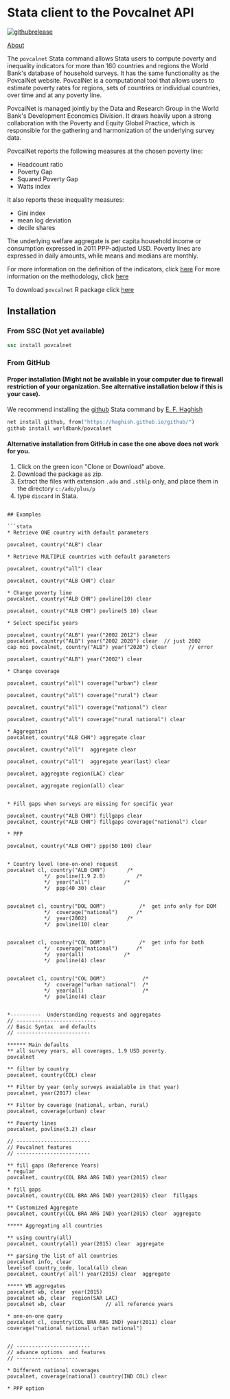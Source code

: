 Stata client to the Povcalnet API
==================================

[![githubrelease](https://img.shields.io/github/release/worldbank/povcalnet/all.svg?label=current+release)](https://github.com/worldbank/povcalnet/releases)

[About](about.md)


The `povcalnet` Stata command allows Stata users to compute poverty and inequality
indicators for more than 160 countries and regions the World Bank's database of
household surveys. It has the same functionality as the PovcalNet website. PovcalNet
is a computational tool that allows users to estimate poverty rates for regions,
sets of countries or individual countries, over time and at any poverty line.

PovcalNet is managed jointly by the Data and Research Group in the World Bank's
Development Economics Division. It draws heavily upon a strong collaboration with
the Poverty and Equity Global Practice, which is responsible for the gathering and
harmonization of the underlying survey data.

PovcalNet reports the following measures at the chosen poverty line:
- Headcount ratio
- Poverty Gap
- Squared Poverty Gap
- Watts index

It also reports these inequality measures:
- Gini index
- mean log deviation
- decile shares

The underlying welfare aggregate is per capita household income or consumption expressed in 2011 PPP-adjusted USD. Poverty lines are expressed in daily amounts, while means and medians are monthly.

For more information on the definition of the indicators, click [here](http://iresearch.worldbank.org/PovcalNet/Docs/dictionary.html)
For more information on the methodology, click [here](http://iresearch.worldbank.org/PovcalNet/methodology.aspx)

To download `povcalnet` R package click [here](https://worldbank.github.io/povcalnetR/)

## Installation 

### From SSC (Not yet available)

```stata
ssc install povcalnet
```

### From GitHub 

#### Proper installation (Might not be available in your computer due to firewall restriction of your organization. See alternative installation below if this is your case).
We recommend installing the [github](https://github.com/haghish/github) Stata command by [E. F. Haghish](https://github.com/haghish)

```stata
net install github, from("https://haghish.github.io/github/")
github install worldbank/povcalnet
```

#### Alternative installation from GitHub in case the one above does not work for you.

1. Click on the green icon "Clone or Download" above. 
2. Download the package as zip. 
3. Extract the files with extension `.ado` and `.sthlp` only, and place them in the directory `c:/ado/plus/p`
4. type `discard` in Stata. 
```

## Examples

```stata
* Retrieve ONE country with default parameters

povcalnet, country("ALB") clear

* Retrieve MULTIPLE countries with default parameters

povcalnet, country("all") clear

povcalnet, country("ALB CHN") clear

* Change poverty line
povcalnet, country("ALB CHN") povline(10) clear

povcalnet, country("ALB CHN") povline(5 10) clear

* Select specific years

povcalnet, country("ALB") year("2002 2012") clear
povcalnet, country("ALB") year("2002 2020") clear  // just 2002
cap noi povcalnet, country("ALB") year("2020") clear       // error

povcalnet, country("ALB") year("2002") clear

* Change coverage

povcalnet, country("all") coverage("urban") clear

povcalnet, country("all") coverage("rural") clear

povcalnet, country("all") coverage("national") clear

povcalnet, country("all") coverage("rural national") clear

* Aggregation
povcalnet, country("ALB CHN") aggregate clear

povcalnet, country("all")  aggregate clear 

povcalnet, country("all")  aggregate year(last) clear 

povcalnet, aggregate region(LAC) clear 

povcalnet, aggregate region(all) clear 


* Fill gaps when surveys are missing for specific year

povcalnet, country("ALB CHN") fillgaps clear 
povcalnet, country("ALB CHN") fillgaps coverage("national") clear

* PPP

povcalnet, country("ALB CHN") ppp(50 100) clear


* Country level (one-on-one) request
povcalnet cl, country("ALB CHN")       /*
            */	povline(1.9 2.0)          /*
            */  year("all")           /*
            */  ppp(40 30) clear

						
povcalnet cl, country("DOL DOM")           /*  get info only for DOM
            */	coverage("national")      /*
            */  year(2002)             /*
            */  povline(10) clear

						
povcalnet cl, country("COL DOM")           /*  get info for both
            */	coverage("national")      /*
            */  year(all)             /*
            */  povline(4) clear

						
povcalnet cl, country("COL DOM")            /*  
            */	coverage("urban national")  /*
            */  year(all)                   /*
            */  povline(4) clear

						
*----------  Understanding requests and aggregates
// --------------------------
// Basic Syntax  and defaults
// ------------------------

****** Main defaults
** all survey years, all coverages, 1.9 USD poverty. 
povcalnet

** filter by country
povcalnet, country(COL) clear

** Filter by year (only surveys avaialable in that year)
povcalnet, year(2017) clear

** Filter by coverage (national, urban, rural)
povcalnet, coverage(urban) clear

** Poverty lines
povcalnet, povline(3.2) clear

// ------------------------
// Povcalnet features
// ------------------------

** fill gaps (Reference Years)
* regular 
povcalnet, country(COL BRA ARG IND) year(2015) clear 

* fill gaps
povcalnet, country(COL BRA ARG IND) year(2015) clear  fillgaps

** Customized Aggregate
povcalnet, country(COL BRA ARG IND) year(2015) clear  aggregate

***** Aggregating all countries

** using country(all)
povcalnet, country(all) year(2015) clear  aggregate

** parsing the list of all countries 
povcalnet info, clear
levelsof country_code, local(all) clean 
povcalnet, country(`all') year(2015) clear  aggregate

***** WB aggregates
povcalnet wb, clear  year(2015)
povcalnet wb, clear  region(SAR LAC)
povcalnet wb, clear             // all reference years

* one-on-one query
povcalnet cl, country(COL BRA ARG IND) year(2011) clear coverage("national national urban national")


// ------------------------
// advance options  and features
// --------------------

* Different national coverages
povcalnet, coverage(national) country(IND COL) clear

* PPP option

```



